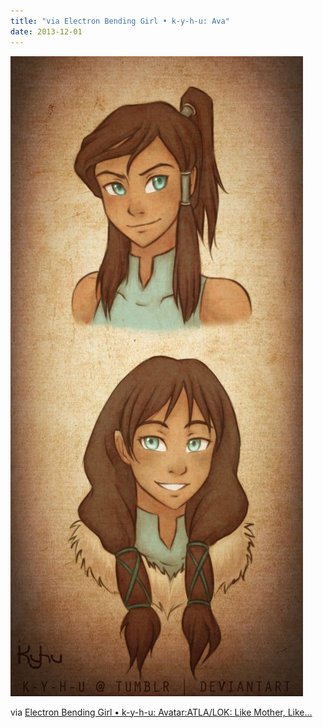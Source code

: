 ```yaml
---
title: "via Electron Bending Girl • k-y-h-u: Ava"
date: 2013-12-01
---
```


![2013-12-01-wbhz5f51.jpeg](/images/2013-12-01-wbhz5f51.jpeg)

via <a href="http://electronbendinggirl.tumblr.com/post/54238092912/k-y-h-u-avatar-atla-lok-like-mother-like">Electron Bending Girl • k-y-h-u: Avatar:ATLA/LOK: Like Mother, Like...</a>